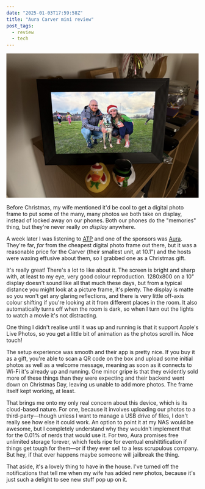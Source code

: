```yaml
---
date: "2025-01-03T17:59:58Z"
title: "Aura Carver mini review"
post_tags:
  - review
  - tech
---
```


![A photo of the Aura Carver digital photo frame, showing a photo of me, my wife, and our dog at a Christmas Day Parkrun. The frame is perched atop an admittedly overcrowded half-height bookcase. There are two Christmas-themed rubber ducks in front of it, though I'm not sure why.](/img/aura.jpeg)

Before Christmas, my wife mentioned it'd be cool to get a digital photo frame to put some of the many, many photos we both take on display, instead of locked away on our phones. Both our phones do the "memories" thing, but they're never really _on display_ anywhere.

A week later I was listening to [ATP](https://atp.fm) and one of the sponsors was [Aura](https://auraframes.co.uk). They're far, _far_ from the cheapest digital photo frame out there, but it was a reasonable price for the Carver (their smallest unit, at 10.1") and the hosts were waxing effusive about them, so I grabbed one as a Christmas gift.

It's really great! There's a lot to like about it. The screen is bright and sharp with, at least to my eye, very good colour reproduction. 1280x800 on a 10" display doesn't sound like all that much these days, but from a typical distance you might look at a picture frame, it's plenty. The display is matte so you won't get any glaring reflections, and there is very little off-axis colour shifting if you're looking at it from different places in the room. It also automatically turns off when the room is dark, so when I turn out the lights to watch a movie it's not distracting.

One thing I didn't realise until it was up and running is that it support Apple's Live Photos, so you get a little bit of animation as the photos scroll in. Nice touch!

The setup experience was smooth and their app is pretty nice. If you buy it as a gift, you're able to scan a QR code on the box and upload some initial photos as well as a welcome message, meaning as soon as it connects to Wi-Fi it's already up and running. One minor gripe is that they evidently sold more of these things than they were expecting and their backend went down on Christmas Day, leaving us unable to add more photos. The frame itself kept working, at least.

That brings me onto my only real concern about this device, which is its cloud-based nature. For one, because it involves uploading our photos to a third-party—though unless I want to manage a USB drive of files, I don't really see how else it could work. An option to point it at my NAS would be awesome, but I completely understand why they wouldn't implement that for the 0.01% of nerds that would use it. For two, Aura promises free unlimited storage forever, which feels ripe for eventual enshittification if things get tough for them—or if they ever sell to a less scrupulous company. But hey, if that ever happens maybe someone will jailbreak the thing.

That aside, it's a lovely thing to have in the house. I've turned off the notifications that tell me when my wife has added new photos, because it's just such a delight to see new stuff pop up on it.
